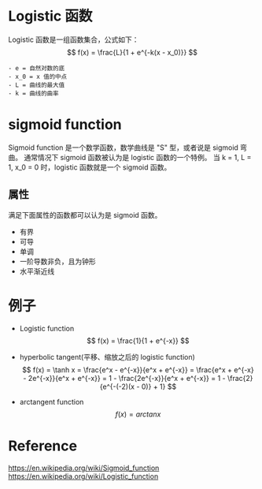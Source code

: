 # Logistic 函数
Logistic 函数是一组函数集合，公式如下：
$$
f(x) = \frac{L}{1 + e^{-k(x - x_0)}}
$$
```
- e = 自然对数的底
- x_0 = x 值的中点
- L = 曲线的最大值
- k = 曲线的曲率
```


# sigmoid function
Sigmoid function 是一个数学函数，数学曲线是 "S" 型，或者说是 sigmoid 弯曲。
通常情况下 sigmoid 函数被认为是 logistic 函数的一个特例。
当 k = 1, L = 1, x_0 = 0 时，logistic 函数就是一个 sigmoid 函数。
## 属性
满足下面属性的函数都可以认为是 sigmoid 函数。

- 有界
- 可导
- 单调
- 一阶导数非负，且为钟形
- 水平渐近线 

# 例子
- Logistic function
$$
f(x) = \frac{1}{1 + e^{-x}}
$$

- hyperbolic tangent(平移、缩放之后的 logistic function)
$$
f(x) = \tanh x = \frac{e^x - e^{-x}}{e^x + e^{-x}} = \frac{e^x + e^{-x} - 2e^{-x}}{e^x + e^{-x}} = 1 - \frac{2e^{-x}}{e^x + e^{-x}} = 1 - \frac{2}{e^{-(-2)(x - 0)} + 1}
$$

- arctangent function
$$
f(x) = arctan x
$$







# Reference
https://en.wikipedia.org/wiki/Sigmoid_function
https://en.wikipedia.org/wiki/Logistic_function
